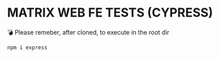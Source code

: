 # MATRIX WEB FE TESTS (CYPRESS)

:bomb: Please remeber, after cloned, to execute in the root dir

```javascript
npm i express
```
